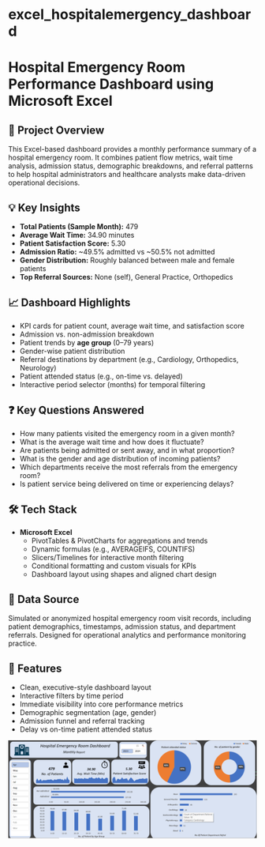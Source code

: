 # excel_hospitalemergency_dashboard
# Hospital Emergency Room Performance Dashboard using Microsoft Excel

## 🚨 Project Overview
This Excel-based dashboard provides a monthly performance summary of a hospital emergency room. It combines patient flow metrics, wait time analysis, admission status, demographic breakdowns, and referral patterns to help hospital administrators and healthcare analysts make data-driven operational decisions.

## 💡 Key Insights
- **Total Patients (Sample Month):** 479  
- **Average Wait Time:** 34.90 minutes  
- **Patient Satisfaction Score:** 5.30  
- **Admission Ratio:** ~49.5% admitted vs ~50.5% not admitted  
- **Gender Distribution:** Roughly balanced between male and female patients  
- **Top Referral Sources:** None (self), General Practice, Orthopedics

## 📈 Dashboard Highlights
- KPI cards for patient count, average wait time, and satisfaction score  
- Admission vs. non-admission breakdown  
- Patient trends by **age group** (0–79 years)  
- Gender-wise patient distribution  
- Referral destinations by department (e.g., Cardiology, Orthopedics, Neurology)  
- Patient attended status (e.g., on-time vs. delayed)  
- Interactive period selector (months) for temporal filtering  

## ❓ Key Questions Answered
- How many patients visited the emergency room in a given month?  
- What is the average wait time and how does it fluctuate?  
- Are patients being admitted or sent away, and in what proportion?  
- What is the gender and age distribution of incoming patients?  
- Which departments receive the most referrals from the emergency room?  
- Is patient service being delivered on time or experiencing delays?

## 🛠 Tech Stack
- **Microsoft Excel**
  - PivotTables & PivotCharts for aggregations and trends  
  - Dynamic formulas (e.g., AVERAGEIFS, COUNTIFS)  
  - Slicers/Timelines for interactive month filtering  
  - Conditional formatting and custom visuals for KPIs  
  - Dashboard layout using shapes and aligned chart design

## 📁 Data Source
Simulated or anonymized hospital emergency room visit records, including patient demographics, timestamps, admission status, and department referrals. Designed for operational analytics and performance monitoring practice.

## 📌 Features
- Clean, executive-style dashboard layout  
- Interactive filters by time period  
- Immediate visibility into core performance metrics  
- Demographic segmentation (age, gender)  
- Admission funnel and referral tracking  
- Delay vs on-time patient attended status  

![Dashboard Screenshot](https://github.com/SamikshaDhas/excel_hospitalemergency_dashboard/raw/main/Screenshot%202025-08-03%20181811.png)

